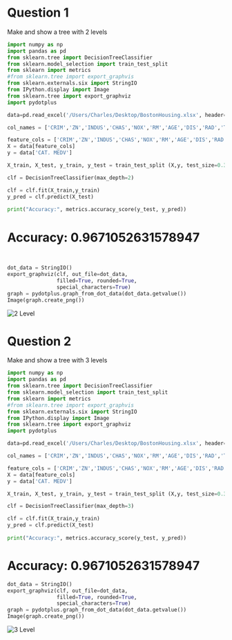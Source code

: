 # Question 1
Make and show a tree with 2 levels


```python
import numpy as np
import pandas as pd
from sklearn.tree import DecisionTreeClassifier
from sklearn.model_selection import train_test_split
from sklearn import metrics
#from sklearn.tree import export_graphvis
from sklearn.externals.six import StringIO  
from IPython.display import Image  
from sklearn.tree import export_graphviz
import pydotplus

data=pd.read_excel('/Users/Charles/Desktop/BostonHousing.xlsx', header=0)

col_names = ['CRIM','ZN','INDUS','CHAS','NOX','RM','AGE','DIS','RAD','TAX' ,'PTRATIO','B','LSTAT', 'MEDV']

feature_cols = ['CRIM','ZN','INDUS','CHAS','NOX','RM','AGE','DIS','RAD','TAX' ,'PTRATIO','B','LSTAT']
X = data[feature_cols]
y = data['CAT. MEDV']

X_train, X_test, y_train, y_test = train_test_split (X,y, test_size=0.3, random_state=1)

clf = DecisionTreeClassifier(max_depth=2)

clf = clf.fit(X_train,y_train)
y_pred = clf.predict(X_test)
    
print("Accuracy:", metrics.accuracy_score(y_test, y_pred))
```
# Accuracy: 0.9671052631578947

```python


dot_data = StringIO()
export_graphviz(clf, out_file=dot_data,  
                filled=True, rounded=True,
                special_characters=True)
graph = pydotplus.graph_from_dot_data(dot_data.getvalue())  
Image(graph.create_png())
```
![2 Level](https://user-images.githubusercontent.com/61456930/78094351-5bc8bd80-73a2-11ea-9b9c-2c0d1c2cfc1c.png)

# Question 2
Make and show a tree with 3 levels

```python
import numpy as np
import pandas as pd
from sklearn.tree import DecisionTreeClassifier
from sklearn.model_selection import train_test_split
from sklearn import metrics
#from sklearn.tree import export_graphvis
from sklearn.externals.six import StringIO  
from IPython.display import Image  
from sklearn.tree import export_graphviz
import pydotplus

data=pd.read_excel('/Users/Charles/Desktop/BostonHousing.xlsx', header=0)

col_names = ['CRIM','ZN','INDUS','CHAS','NOX','RM','AGE','DIS','RAD','TAX' ,'PTRATIO','B','LSTAT', 'MEDV']

feature_cols = ['CRIM','ZN','INDUS','CHAS','NOX','RM','AGE','DIS','RAD','TAX' ,'PTRATIO','B','LSTAT']
X = data[feature_cols]
y = data['CAT. MEDV']

X_train, X_test, y_train, y_test = train_test_split (X,y, test_size=0.3, random_state=1)

clf = DecisionTreeClassifier(max_depth=3)

clf = clf.fit(X_train,y_train)
y_pred = clf.predict(X_test)
    
print("Accuracy:", metrics.accuracy_score(y_test, y_pred))
```
# Accuracy: 0.9671052631578947

```python
dot_data = StringIO()
export_graphviz(clf, out_file=dot_data,  
                filled=True, rounded=True,
                special_characters=True)
graph = pydotplus.graph_from_dot_data(dot_data.getvalue())  
Image(graph.create_png())
```
![3 Level](https://user-images.githubusercontent.com/61456930/78094449-903c7980-73a2-11ea-90ca-e29ed70ca7b6.png)
